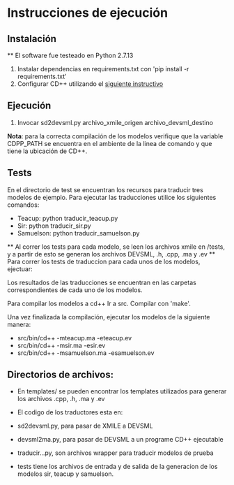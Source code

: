 # Instrucciones de ejecución

## Instalación

** El software fue testeado en Python 2.7.13

1. Instalar dependencias en requirements.txt con 'pip install -r requirements.txt'
1. Configurar CD++ utilizando el [siguiente instructivo](http://)


## Ejecución

1. Invocar sd2devsml.py archivo_xmile_origen archivo_devsml_destino 


**Nota**: para la correcta compilación de los modelos verifique que la variable
CDPP_PATH se encuentra en el ambiente de la linea de comando y que tiene la ubicación de CD++.


## Tests

En el directorio de test se encuentran los recursos para traducir tres modelos de ejemplo.
Para ejecutar las traducciones utilice los siguientes comandos:

* Teacup: python traducir_teacup.py
* Sir: python traducir_sir.py
* Samuelson: python traducir_samuelson.py

** Al correr los tests para cada modelo, se leen los archivos xmile en /tests, y a partir de esto se generan los archivos DEVSML, .h, .cpp, .ma y .ev
** Para correr los tests de traduccion para cada unos de los modelos, ejectuar:

Los resultados de las traducciones se encuentran en las carpetas correspondientes de cada uno de los modelos.

Para compilar los modelos a cd++  Ir a src. Compilar con 'make'.

Una vez finalizada la compilación, ejecutar los modelos de la siguiente manera:

* src/bin/cd++ -mteacup.ma -eteacup.ev
* src/bin/cd++ -msir.ma -esir.ev
* src/bin/cd++ -msamuelson.ma -esamuelson.ev


## Directorios de archivos:

* En templates/ se pueden encontrar los templates utilizados para generar los archivos .cpp, .h, .ma y .ev 

* El codigo de los traductores esta en:
* sd2devsml.py, para pasar de XMILE a DEVSML
* devsml2ma.py, para pasar de DEVSML a un programe CD++ ejecutable 
* traducir...py, son archivos wrapper para traducir modelos de prueba
* tests tiene los archivos de entrada y de salida de la generacion de los modelos sir, teacup y samuelson.
